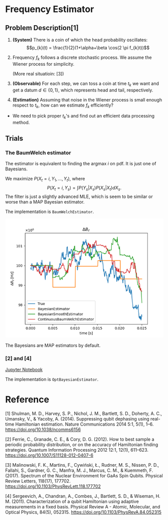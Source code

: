 # Frequency Estimator

## Problem Description[1]

1. **(System)** There is a coin of which the head probability oscillates:
   $$p_{k}(t) = \frac{1}{2}(1+\alpha+\beta \cos(2 \pi f_{k}t))$$

1. Frequency $f_{k}$ follows a discrete stochastic process. We assume the Wiener
   process for simplicity. 

   (More real situatioin: [3])

1. **(Observable)** For each step, we can toss a coin at time $t_{k}$ we want
   and get a datum $d \in \{0, 1\}$, which represents head and tail,
   respectively.

1. **(Estimation)** Assuming that noise in the Wiener process is small enough
   respect to $t_{k}$, how can we estimate $f_{k}$ efficiently?

- We need to pick proper $t_k$'s and find out an efficient data processing
  method.

## Trials

### The BaumWelch estimator 

The estimator is equivalent to finding the argmax $i$ on pdf. It is just one of
Bayesians.
  
We maximize $P(X_t=i,Y_1,...,Y_t)$, where $$P(X_t=i,Y_s)=\int P(Y_s \vert X_s)P(X_s \vert
X_t)dX_s.$$ The filter is just a slightly advanced MLE, which is seem to be
similar or worse than a MAP Bayesian estimator.

The implementation is `BaumWelchEstimator`.

![Estimator](./Images/Estimators_result.png)

The Bayesians are MAP estimators by default.

### [2] and [4]

[Jupyter Notebook](DeepBayesian.ipynb)

The implementation is `OptBayesianEstimator`.

# Reference

[1] Shulman, M. D., Harvey, S. P., Nichol, J. M., Bartlett, S. D., Doherty, A.
C., Umansky, V., & Yacoby, A. (2014). Suppressing qubit dephasing using
real-time Hamiltonian estimation. Nature Communications 2014 5:1, 5(1), 1–6.
https://doi.org/10.1038/ncomms6156

[2] Ferrie, C., Granade, C. E., & Cory, D. G. (2012). How to best sample a
periodic probability distribution, or on the accuracy of Hamiltonian finding
strategies. Quantum Information Processing 2012 12:1, 12(1), 611–623.
https://doi.org/10.1007/S11128-012-0407-6

[3] Malinowski, F. K., Martins, F., Cywiński, Ł., Rudner, M. S., Nissen, P. D.,
Fallahi, S., Gardner, G. C., Manfra, M. J., Marcus, C. M., & Kuemmeth, F.
(2017). Spectrum of the Nuclear Environment for GaAs Spin Qubits. Physical
Review Letters, 118(17), 177702. https://doi.org/10.1103/PhysRevLett.118.177702

[4] Sergeevich, A., Chandran, A., Combes, J., Bartlett, S. D., & Wiseman, H. M.
(2011). Characterization of a qubit Hamiltonian using adaptive measurements in a
fixed basis. Physical Review A - Atomic, Molecular, and Optical Physics, 84(5),
052315. https://doi.org/10.1103/PhysRevA.84.052315
